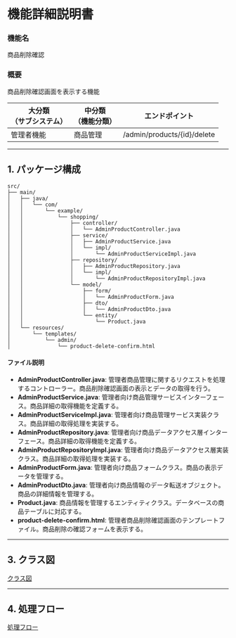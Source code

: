 # 機能詳細説明書
### 機能名
商品削除確認

### 概要
商品削除確認画面を表示する機能

|大分類<br>（サブシステム）|中分類<br>（機能分類）|エンドポイント|
|----|----|----|
|管理者機能|商品管理|/admin/products/{id}/delete|

---

## 1. パッケージ構成
```
src/
├── main/
│   ├── java/
│   │   └── com/
│   │       └── example/
│   │           └── shopping/
│   │               ├── controller/
│   │               │   └── AdminProductController.java
│   │               ├── service/
│   │               │   ├── AdminProductService.java
│   │               │   └── impl/
│   │               │       └── AdminProductServiceImpl.java
│   │               ├── repository/
│   │               │   ├── AdminProductRepository.java
│   │               │   └── impl/
│   │               │       └── AdminProductRepositoryImpl.java
│   │               └── model/
│   │                   ├── form/
│   │                   │   └── AdminProductForm.java
│   │                   ├── dto/
│   │                   │   └── AdminProductDto.java
│   │                   └── entity/
│   │                       └── Product.java
│   └── resources/
│       └── templates/
│           └── admin/
│               └── product-delete-confirm.html
```

#### ファイル説明
- **AdminProductController.java**: 管理者商品管理に関するリクエストを処理するコントローラー。商品削除確認画面の表示とデータの取得を行う。
- **AdminProductService.java**: 管理者向け商品管理サービスインターフェース。商品詳細の取得機能を定義する。
- **AdminProductServiceImpl.java**: 管理者向け商品管理サービス実装クラス。商品詳細の取得処理を実装する。
- **AdminProductRepository.java**: 管理者向け商品データアクセス層インターフェース。商品詳細の取得機能を定義する。
- **AdminProductRepositoryImpl.java**: 管理者向け商品データアクセス層実装クラス。商品詳細の取得処理を実装する。
- **AdminProductForm.java**: 管理者向け商品フォームクラス。商品の表示データを管理する。
- **AdminProductDto.java**: 管理者向け商品情報のデータ転送オブジェクト。商品の詳細情報を管理する。
- **Product.java**: 商品情報を管理するエンティティクラス。データベースの商品テーブルに対応する。
- **product-delete-confirm.html**: 管理者商品削除確認画面のテンプレートファイル。商品削除の確認フォームを表示する。

---

## 3. クラス図
[クラス図](class/cl-productDeleteConfirm.md)

---

## 4. 処理フロー
[処理フロー](sequence/sq-productDeleteConfirm.md) 